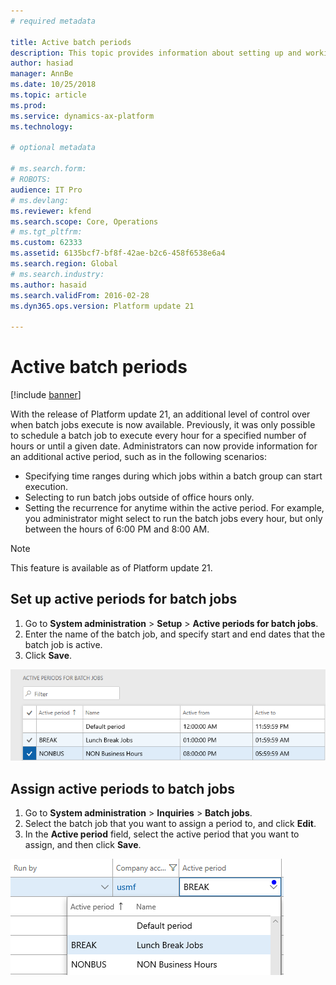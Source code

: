 ```yaml
---
# required metadata

title: Active batch periods
description: This topic provides information about setting up and working with active batch periods in Microsoft Dynamics 365 for Finance and Operations.
author: hasiad
manager: AnnBe
ms.date: 10/25/2018
ms.topic: article
ms.prod: 
ms.service: dynamics-ax-platform
ms.technology: 

# optional metadata

# ms.search.form: 
# ROBOTS: 
audience: IT Pro
# ms.devlang: 
ms.reviewer: kfend
ms.search.scope: Core, Operations
# ms.tgt_pltfrm: 
ms.custom: 62333
ms.assetid: 6135bcf7-bf8f-42ae-b2c6-458f6538e6a4
ms.search.region: Global
# ms.search.industry: 
ms.author: hasaid
ms.search.validFrom: 2016-02-28
ms.dyn365.ops.version: Platform update 21

---
```


# Active batch periods

[!include [banner](../includes/banner.md)]

With the release of Platform update 21, an additional level of control over when batch jobs execute is now available. Previously, it was only possible to schedule a batch job to execute every hour for a specified number of hours or until a given date. Administrators can now provide information for an additional active period, such as in the following scenarios:
- Specifying time ranges during which jobs within a batch group can start execution. 
- Selecting to run batch jobs outside of office hours only. 
- Setting the recurrence for anytime within the active period. For example, you administrator might select to run the batch jobs every hour, but only between the hours of 6:00 PM and 8:00 AM.

> [!NOTE] 
> This feature is available as of Platform update 21.

## Set up active periods for batch jobs 

1.	Go to **System administration** > **Setup** > **Active periods for batch jobs**.
2.	Enter the name of the batch job, and specify start and end dates that the batch job is active. 
4.	Click **Save**.

![Active Period Form](./media/active-periods.png)

## Assign active periods to batch jobs

1.	Go to **System administration** > **Inquiries** > **Batch jobs**.
2.	Select the batch job that you want to assign a period to, and click **Edit**.
3.	In the **Active period** field, select the active period that you want to assign, and then click **Save**.

![Assign Active Period](./media/assign-active-period.png)
 

